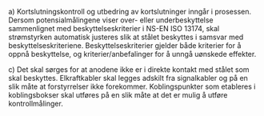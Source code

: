 a) Kortslutningskontroll og utbedring av kortslutninger inngår i prosessen.
Dersom potensialmålingene viser over- eller underbeskyttelse sammenlignet med beskyttelseskriterier i NS-EN ISO 13174, skal strømstyrken automatisk justeres slik at stålet beskyttes i samsvar med beskyttelseskriteriene. Beskyttelseskriterier gjelder både kriterier for å oppnå beskyttelse, og kriterier/anbefalinger for å unngå uønskede effekter.

c) Det skal sørges for at anodene ikke er i direkte kontakt med stålet som skal beskyttes.
Elkraftkabler skal legges adskilt fra signalkabler og på en slik måte at forstyrrelser ikke forekommer.
Koblingspunkter som etableres i koblingsbokser skal utføres på en slik måte at det er mulig å utføre kontrollmålinger.

